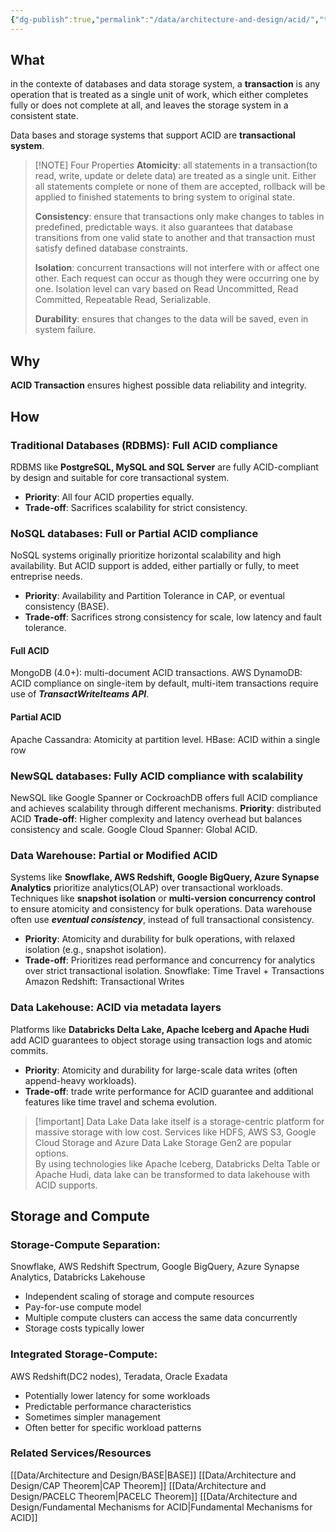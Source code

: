 ```yaml
---
{"dg-publish":true,"permalink":"/data/architecture-and-design/acid/","title":"ACID"}
---
```


## What
in the contexte of databases and data storage system, a **transaction** is any operation that is treated as a single unit of work, which either completes fully or does not complete at all, and leaves the storage system in a consistent state.

Data bases and storage systems that support ACID are **transactional system**.

> [!NOTE] Four Properties
> **Atomicity**: all statements in a transaction(to read, write, update or delete data) are treated as a single unit. Either all statements complete or none of them are accepted, rollback will be applied to finished statements to bring system to original state.
> 
> **Consistency**: ensure that transactions only make changes to tables in predefined, predictable ways. it also guarantees that database transitions from one valid state to another and that transaction must satisfy defined database constraints.
> 
> **Isolation**: concurrent transactions will not interfere with or affect one other. Each request can occur as though they were occurring one by one. Isolation level can vary based on Read Uncommitted, Read Committed, Repeatable Read, Serializable. 
> 
> **Durability**: ensures that changes to the data will be saved, even in system failure.
## Why
**ACID Transaction** ensures highest possible data reliability and integrity.
## How
### **Traditional Databases (RDBMS)**: Full ACID compliance
RDBMS like **PostgreSQL, MySQL and SQL Server** are fully ACID-compliant by design and suitable for core transactional system.
- **Priority**: All four ACID properties equally.
- **Trade-off**: Sacrifices scalability for strict consistency.
### **NoSQL databases**: Full or Partial ACID compliance
NoSQL systems originally prioritize horizontal scalability and high availability. But ACID support is added, either partially or fully, to meet entreprise needs.
- **Priority**: Availability and Partition Tolerance in CAP, or eventual consistency (BASE).
- **Trade-off**: Sacrifices strong consistency for scale, low latency and fault tolerance.
#### Full ACID
MongoDB (4.0+): multi-document ACID transactions.
AWS DynamoDB: ACID compliance on single-item by default, multi-item transactions require use of ***TransactWriteIteams API***.
#### Partial ACID
Apache Cassandra: Atomicity at partition level.
HBase: ACID within a single row
### **NewSQL databases**: Fully ACID compliance with scalability
NewSQL like Google Spanner or CockroachDB offers full ACID compliance and achieves scalability through different mechanisms.
**Priority**: distributed ACID
**Trade-off**: Higher complexity and latency overhead but balances consistency and scale.
Google Cloud Spanner: Global ACID.
### **Data Warehouse**: Partial or Modified ACID
Systems like **Snowflake, AWS Redshift, Google BigQuery, Azure Synapse Analytics** prioritize analytics(OLAP) over transactional workloads. Techniques like **snapshot isolation** or **multi-version concurrency control** to ensure atomicity and consistency for bulk operations. Data warehouse often use ***eventual consistency***, instead of full transactional consistency. 
- **Priority**: Atomicity and durability for bulk operations, with relaxed isolation (e.g., snapshot isolation).
- **Trade-off**: Prioritizes read performance and concurrency for analytics over strict transactional isolation.
Snowflake: Time Travel + Transactions
Amazon Redshift: Transactional Writes
### **Data Lakehouse**: ACID via metadata layers
Platforms like **Databricks Delta Lake, Apache Iceberg and Apache Hudi** add ACID guarantees to object storage using transaction logs and atomic commits.
- **Priority**: Atomicity and durability for large-scale data writes (often append-heavy workloads).
- **Trade-off**: trade write performance for ACID guarantee and additional features like time travel and schema evolution.


> [!important] Data Lake
> Data lake itself is a storage-centric platform for massive storage with low cost. 
> Services like HDFS, AWS S3, Google Cloud Storage and Azure Data Lake Storage Gen2 are popular options. \
> By using technologies like Apache Iceberg, Databricks Delta Table or Apache Hudi, data lake can be transformed to data lakehouse with ACID supports.

## Storage and Compute
### **Storage-Compute Separation**:
Snowflake, AWS Redshift Spectrum, Google BigQuery, Azure Synapse Analytics, Databricks Lakehouse
- Independent scaling of storage and compute resources
- Pay-for-use compute model
- Multiple compute clusters can access the same data concurrently
- Storage costs typically lower

### **Integrated Storage-Compute**:
AWS Redshift(DC2 nodes), Teradata, Oracle Exadata
- Potentially lower latency for some workloads
- Predictable performance characteristics
- Sometimes simpler management
- Often better for specific workload patterns

### Related Services/Resources
[[Data/Architecture and Design/BASE\|BASE]]
[[Data/Architecture and Design/CAP Theorem\|CAP Theorem]]
[[Data/Architecture and Design/PACELC Theorem\|PACELC Theorem]]
[[Data/Architecture and Design/Fundamental Mechanisms for ACID\|Fundamental Mechanisms for ACID]]
